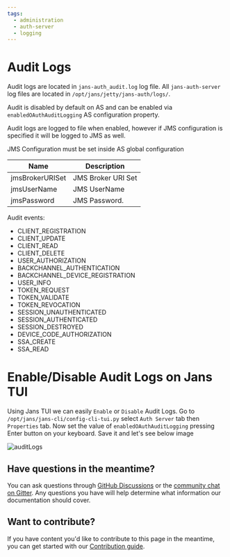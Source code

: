 ```yaml
---
tags:
  - administration
  - auth-server
  - logging
---
```


# Audit Logs

Audit logs are located in `jans-auth_audit.log` log file.
All `jans-auth-server` log files are located in `/opt/jans/jetty/jans-auth/logs/`.
 
Audit is disabled by default on AS and can be enabled via `enabledOAuthAuditLogging` AS configuration property.

Audit logs are logged to file when enabled, however if JMS configuration is specified it will be logged to JMS as well.

JMS Configuration must be set inside AS global configuration

| Name            | Description         |  
|---------------- |---------------------|  
|jmsBrokerURISet  | JMS Broker URI Set  |
|jmsUserName      | JMS UserName        |  
|jmsPassword      | JMS Password.       |  

Audit events: 
- CLIENT_REGISTRATION
- CLIENT_UPDATE
- CLIENT_READ
- CLIENT_DELETE
- USER_AUTHORIZATION
- BACKCHANNEL_AUTHENTICATION
- BACKCHANNEL_DEVICE_REGISTRATION
- USER_INFO
- TOKEN_REQUEST
- TOKEN_VALIDATE
- TOKEN_REVOCATION
- SESSION_UNAUTHENTICATED
- SESSION_AUTHENTICATED
- SESSION_DESTROYED
- DEVICE_CODE_AUTHORIZATION
- SSA_CREATE
- SSA_READ 


# Enable/Disable Audit Logs on Jans TUI
Using Jans TUI we can easily `Enable` or `Disable` Audit Logs. Go to `/opt/jans/jans-cli/config-cli-tui.py` select `Auth Server` tab then `Properties` tab. Now set the value of  `enabledOAuthAuditLogging` pressing Enter button on your keyboard. Save it and let's see below image 

![auditLogs](https://github.com/JanssenProject/jans/assets/43112579/2bf87258-083c-47f5-bce5-13285582ec4b)

## Have questions in the meantime?

You can ask questions through [GitHub Discussions](https://github.com/JanssenProject/jans/discussion) or the [community chat on Gitter](https://gitter.im/JanssenProject/Lobby). Any questions you have will help determine what information our documentation should cover.

## Want to contribute?

If you have content you'd like to contribute to this page in the meantime, you can get started with our [Contribution guide](https://docs.jans.io/head/CONTRIBUTING/).